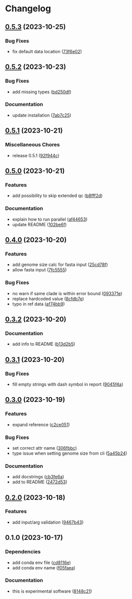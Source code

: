# Changelog

## [0.5.3](https://github.com/RIVM-bioinformatics/auriclass/compare/v0.5.2...v0.5.3) (2023-10-25)


### Bug Fixes

* fix default data location ([73f6e02](https://github.com/RIVM-bioinformatics/auriclass/commit/73f6e0213954cbb9bf9d5f15f472104ca4fd18df))

## [0.5.2](https://github.com/RIVM-bioinformatics/auriclass/compare/v0.5.1...v0.5.2) (2023-10-23)


### Bug Fixes

* add missing types ([bd250df](https://github.com/RIVM-bioinformatics/auriclass/commit/bd250df8797ba2b2c35167234ffd5b7c0d0d0bd0))


### Documentation

* update installation ([7ab7c25](https://github.com/RIVM-bioinformatics/auriclass/commit/7ab7c2533038e0d42234142681a087170cfb7075))

## [0.5.1](https://github.com/RIVM-bioinformatics/auriclass/compare/v0.5.0...v0.5.1) (2023-10-21)


### Miscellaneous Chores

* release 0.5.1 ([92f944c](https://github.com/RIVM-bioinformatics/auriclass/commit/92f944cd64075bfd00c8b0ee1719adbaae8dae9a))

## [0.5.0](https://github.com/RIVM-bioinformatics/auriclass/compare/v0.4.0...v0.5.0) (2023-10-21)


### Features

* add possibility to skip extended qc ([b8fff2d](https://github.com/RIVM-bioinformatics/auriclass/commit/b8fff2df6bf7db06294acded8515b0944f86b47b))


### Documentation

* explain how to run parallel ([af44653](https://github.com/RIVM-bioinformatics/auriclass/commit/af44653c2dc436460195c5fa206ec44cedc9d3e7))
* update README ([102be6f](https://github.com/RIVM-bioinformatics/auriclass/commit/102be6fc8690b23cc8e9b735c62dcee8a46ae0d6))

## [0.4.0](https://github.com/RIVM-bioinformatics/auriclass/compare/v0.3.2...v0.4.0) (2023-10-20)


### Features

* add genome size calc for fasta input ([25cd78f](https://github.com/RIVM-bioinformatics/auriclass/commit/25cd78f6bb9d13df8c6a10616ddbe17af0d835f7))
* allow fasta input ([7fc5555](https://github.com/RIVM-bioinformatics/auriclass/commit/7fc55552ecb993c9142069b1f6e98094149d38dd))


### Bug Fixes

* no warn if same clade is within error bound ([093371e](https://github.com/RIVM-bioinformatics/auriclass/commit/093371e650b1953c0ce8da64d3878cc24dce204c))
* replace hardcoded value ([8cfdb7e](https://github.com/RIVM-bioinformatics/auriclass/commit/8cfdb7e952156fdf020819a2d4f7fbd9d58ad19e))
* typo in ref data ([af74bb9](https://github.com/RIVM-bioinformatics/auriclass/commit/af74bb9eaccef1955e4b88d7779c1a2b1c3d8676))

## [0.3.2](https://github.com/RIVM-bioinformatics/auriclass/compare/v0.3.1...v0.3.2) (2023-10-20)


### Documentation

* add info to README ([b13d2b5](https://github.com/RIVM-bioinformatics/auriclass/commit/b13d2b5c525388a3885561befb03318e13b9dbae))

## [0.3.1](https://github.com/RIVM-bioinformatics/auriclass/compare/v0.3.0...v0.3.1) (2023-10-20)


### Bug Fixes

* fill empty strings with dash symbol in report ([9045f4a](https://github.com/RIVM-bioinformatics/auriclass/commit/9045f4a117de2f70cb5e0326814e3a1308386b19))

## [0.3.0](https://github.com/RIVM-bioinformatics/auriclass/compare/v0.2.0...v0.3.0) (2023-10-19)


### Features

* expand reference ([c2ce051](https://github.com/RIVM-bioinformatics/auriclass/commit/c2ce0512dc912d5b4dec4a78e3f4b9fa3a4de24e))


### Bug Fixes

* set correct attr name ([306fbbc](https://github.com/RIVM-bioinformatics/auriclass/commit/306fbbcdb9fa89eaf050e106a98a72cc57057927))
* type issue when setting genome size from cli ([5a45b24](https://github.com/RIVM-bioinformatics/auriclass/commit/5a45b24b94d4653a6612e3bd04f3794001813a73))


### Documentation

* add docstrings ([cb3fe6a](https://github.com/RIVM-bioinformatics/auriclass/commit/cb3fe6a5cbda1876d850b67abe434e8273f73c30))
* add to README ([2472d53](https://github.com/RIVM-bioinformatics/auriclass/commit/2472d53d249462d27eed6ceaf13054e3db3c3a9e))

## [0.2.0](https://github.com/RIVM-bioinformatics/auriclass/compare/v0.1.0...v0.2.0) (2023-10-18)


### Features

* add input/arg validation ([9467b43](https://github.com/RIVM-bioinformatics/auriclass/commit/9467b43d444bd16a8fc2bc23232dabe646008037))

## 0.1.0 (2023-10-17)


### Dependencies

* add conda env file ([cd8116e](https://github.com/boasvdp/auriclass/commit/cd8116e7350fd20b4c697320f9fa49cf49af12e6))
* add conda env name ([f05faea](https://github.com/boasvdp/auriclass/commit/f05faea2d9fd7a91aeac24a91e9b1da12773a3bc))


### Documentation

* this is experimental software ([8148c21](https://github.com/boasvdp/auriclass/commit/8148c217efc1b3fdc7d2ca3b2a63e64a0781ca3a))
